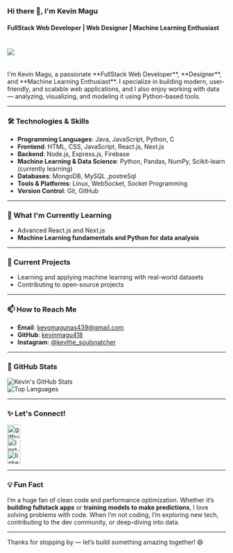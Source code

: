### Hi there 👋, I'm Kevin Magu  
#### FullStack Web Developer | Web Designer | Machine Learning Enthusiast  
<h1>
<a href="https://git.io/typing-svg">
     <img src="https://readme-typing-svg.herokuapp.com/?lines=Welcome+To+My+profile&size=30"><!-- Replace with your custom banner URL -->
</a>
</h1>
<br/>
I'm Kevin Magu, a passionate **FullStack Web Developer**, **Designer**, and **Machine Learning Enthusiast**. I specialize in building modern, user-friendly, and scalable web applications, and I also enjoy working with data — analyzing, visualizing, and modeling it using Python-based tools.

---

### 🛠️ Technologies & Skills

- **Programming Languages**: Java, JavaScript, Python, C  
- **Frontend**: HTML, CSS, JavaScript, React.js, Next.js  
- **Backend**: Node.js, Express.js, Firebase  
- **Machine Learning & Data Science**: Python, Pandas, NumPy, Scikit-learn (currently learning)  
- **Databases**: MongoDB, MySQL ,postreSql
- **Tools & Platforms**: Linux, WebSocket, Socket Programming  
- **Version Control**: Git, GitHub  

---

### 🌱 What I'm Currently Learning

- Advanced React.js and Next.js  
- **Machine Learning fundamentals and Python for data analysis**  


---

### 🔭 Current Projects 
- Learning and applying machine learning with real-world datasets  
- Contributing to open-source projects  

---

### 📫 How to Reach Me

- **Email**: kevomagunas439@gmail.com  
- **GitHub**: [kevinmagu418](https://github.com/kevinmagu418)  
- **Instagram**: [@kevthe_soulsnatcher](https://www.instagram.com/kevthe_soulsnatcher/)  

---

### 🚀 GitHub Stats

![Kevin's GitHub Stats](https://github-readme-stats.vercel.app/api?username=kevinmagu418&show_icons=true&theme=radical)  
![Top Languages](https://github-readme-stats.vercel.app/api/top-langs/?username=kevinmagu418&layout=compact&theme=radical)  

---

### ✨ Let's Connect!

[<img src='https://cdn.jsdelivr.net/npm/simple-icons@3.0.1/icons/github.svg' alt='github' height='30'>](https://github.com/kevinmagu418)  
[<img src='https://cdn.jsdelivr.net/npm/simple-icons@3.0.1/icons/instagram.svg' alt='instagram' height='30'>](https://www.instagram.com/kevthe_soulsnatcher/)  
[<img src='https://cdn.jsdelivr.net/npm/simple-icons@3.0.1/icons/linkedin.svg' alt='linkedin' height='30'>](https://www.linkedin.com/in/your-linkedin-profile/) <!-- Add your LinkedIn profile link -->

---

### 💡 Fun Fact

I’m a huge fan of clean code and performance optimization. Whether it’s **building fullstack apps** or **training models to make predictions**, I love solving problems with code. When I’m not coding, I’m exploring new tech, contributing to the dev community, or deep-diving into data.

---

Thanks for stopping by — let’s build something amazing together! 😄
